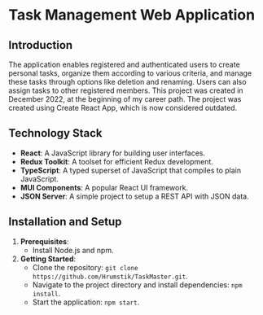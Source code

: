 # Task Management Web Application

## Introduction
The application enables registered and authenticated users to create personal tasks, organize them according to various criteria, and manage these tasks through options like deletion and renaming. Users can also assign tasks to other registered members. This project was created in December 2022, at the beginning of my career path. The project was created using Create React App, which is now considered outdated.

## Technology Stack
- **React**: A JavaScript library for building user interfaces.
- **Redux Toolkit**: A toolset for efficient Redux development.
- **TypeScript**: A typed superset of JavaScript that compiles to plain JavaScript.
- **MUI Components**: A popular React UI framework.
- **JSON Server**: A simple project to setup a REST API with JSON data.

## Installation and Setup
1. **Prerequisites**:
   - Install Node.js and npm.
2. **Getting Started**:
   - Clone the repository: `git clone https://github.com/Hrumstik/TaskMaster.git`.
   - Navigate to the project directory and install dependencies: `npm install`.
   - Start the application: `npm start`.



